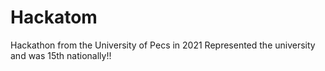 # Hackatom
Hackathon from the University of Pecs in 2021
Represented the university and was 15th nationally!!
